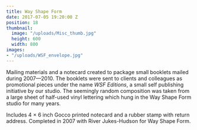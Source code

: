 ```yaml
---
title: Way Shape Form
date: 2017-07-05 19:20:00 Z
position: 18
thumbnail:
  image: "/uploads/Misc_thumb.jpg"
  height: 600
  width: 800
images:
- "/uploads/WSF_envelope.jpg"
---
```


Mailing materials and a notecard created to package small booklets mailed during 2007—2010. The booklets were sent to clients and colleagues as promotional pieces under the name *WSF Editions*, a small self publishing initiative by our studio. The seemingly random composition was taken from a large sheet of half-used vinyl lettering which hung in the Way Shape Form studio for many years.

Includes 4 × 6 inch Gocco printed notecard and a rubber stamp with return address. Completed in 2007 with River Jukes-Hudson for Way Shape Form.